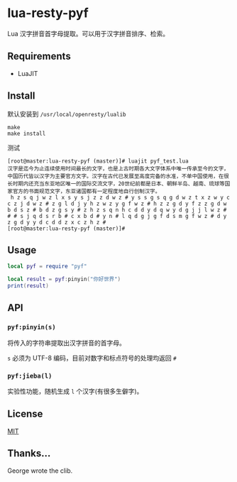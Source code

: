 # lua-resty-pyf

Lua 汉字拼音首字母提取。可以用于汉字拼音排序、检索。

## Requirements

- LuaJIT

## Install

默认安装到 `/usr/local/openresty/lualib`
```
make
make install
```

测试
```
[root@master:lua-resty-pyf (master)]# luajit pyf_test.lua
汉字是迄今为止连续使用时间最长的文字，也是上古时期各大文字体系中唯一传承至今的文字，中国历代皆以汉字为主要官方文字。汉字在古代已发展至高度完备的水准，不单中国使用，在很长时期内还充当东亚地区唯一的国际交流文字，20世纪前都是日本、朝鲜半岛、越南、琉球等国家官方的书面规范文字，东亚诸国都有一定程度地自行创制汉字。
 h z s q j w z l x s y s j z z d w z # y s s g s q g d w z t x z w y c c z j d w z # z g l d j y h z w z y g f w z # h z z g d y f z z g d w b d s z # b d z g s y # z h z s q n h c d d y d q w y d g j j l w z # # # s j q d s r b # c x b d # y n # l q d g j g f d s m g f w z # d y z g d y y d c d d z x c z h z #
[root@master:lua-resty-pyf (master)]#
```

## Usage

```lua
local pyf = require "pyf"

local result = pyf:pinyin("你好世界")
print(result)
```

## API

### `pyf:pinyin(s)`

将传入的字符串提取出汉字拼音的首字母。

`s` 必须为 UTF-8 编码，目前对数字和标点符号的处理均返回 `#`

### `pyf:jieba(l)`

实验性功能，随机生成 `l` 个汉字(有很多生僻字)。

## License

[MIT](http://hotoo.mit-license.org/)

## Thanks...

George wrote the clib.
